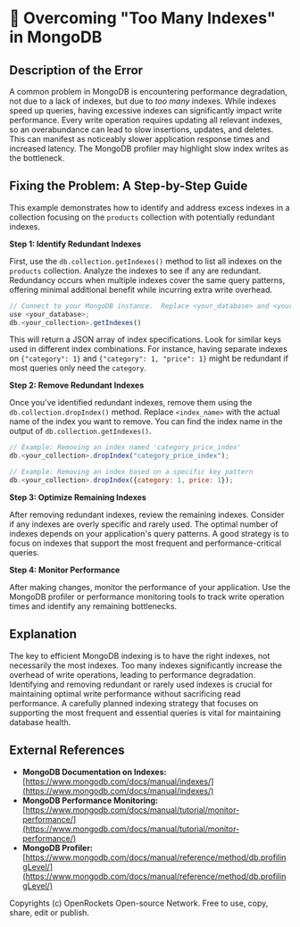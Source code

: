 # 🐞 Overcoming "Too Many Indexes" in MongoDB


## Description of the Error

A common problem in MongoDB is encountering performance degradation, not due to a lack of indexes, but due to *too many* indexes.  While indexes speed up queries, having excessive indexes can significantly impact write performance.  Every write operation requires updating all relevant indexes, so an overabundance can lead to slow insertions, updates, and deletes. This can manifest as noticeably slower application response times and increased latency.  The MongoDB profiler may highlight slow index writes as the bottleneck.

## Fixing the Problem: A Step-by-Step Guide

This example demonstrates how to identify and address excess indexes in a collection focusing on the `products` collection with potentially redundant indexes.

**Step 1: Identify Redundant Indexes**

First, use the `db.collection.getIndexes()` method to list all indexes on the `products` collection.  Analyze the indexes to see if any are redundant. Redundancy occurs when multiple indexes cover the same query patterns, offering minimal additional benefit while incurring extra write overhead.

```javascript
// Connect to your MongoDB instance.  Replace <your_database> and <your_collection> with your actual names.
use <your_database>;
db.<your_collection>.getIndexes()
```

This will return a JSON array of index specifications.  Look for similar keys used in different index combinations.  For instance, having separate indexes on `{"category": 1}` and `{"category": 1, "price": 1}` might be redundant if most queries only need the `category`.


**Step 2: Remove Redundant Indexes**

Once you’ve identified redundant indexes, remove them using the `db.collection.dropIndex()` method.  Replace `<index_name>` with the actual name of the index you want to remove. You can find the index name in the output of `db.collection.getIndexes()`.

```javascript
// Example: Removing an index named 'category_price_index'
db.<your_collection>.dropIndex("category_price_index");

// Example: Removing an index based on a specific key pattern
db.<your_collection>.dropIndex({category: 1, price: 1}); 
```

**Step 3: Optimize Remaining Indexes**

After removing redundant indexes, review the remaining indexes. Consider if any indexes are overly specific and rarely used. The optimal number of indexes depends on your application's query patterns.  A good strategy is to focus on indexes that support the most frequent and performance-critical queries.

**Step 4: Monitor Performance**

After making changes, monitor the performance of your application. Use the MongoDB profiler or performance monitoring tools to track write operation times and identify any remaining bottlenecks.


## Explanation

The key to efficient MongoDB indexing is to have the right indexes, not necessarily the most indexes.  Too many indexes significantly increase the overhead of write operations, leading to performance degradation. Identifying and removing redundant or rarely used indexes is crucial for maintaining optimal write performance without sacrificing read performance.  A carefully planned indexing strategy that focuses on supporting the most frequent and essential queries is vital for maintaining database health.

## External References

* **MongoDB Documentation on Indexes:** [https://www.mongodb.com/docs/manual/indexes/](https://www.mongodb.com/docs/manual/indexes/)
* **MongoDB Performance Monitoring:** [https://www.mongodb.com/docs/manual/tutorial/monitor-performance/](https://www.mongodb.com/docs/manual/tutorial/monitor-performance/)
* **MongoDB Profiler:** [https://www.mongodb.com/docs/manual/reference/method/db.profilingLevel/](https://www.mongodb.com/docs/manual/reference/method/db.profilingLevel/)


Copyrights (c) OpenRockets Open-source Network. Free to use, copy, share, edit or publish.

